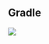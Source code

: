## Gradle
[![](https://jitpack.io/v/zj565061763/libcore.svg)](https://jitpack.io/#zj565061763/libcore)
